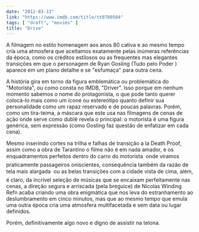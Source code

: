 ```yaml
---
date: "2012-03-13"
link: "https://www.imdb.com/title/tt0780504"
tags: [ "draft", "movies" ]
title: "Drive"
---
```

A filmagem no estilo homenagem aos anos 80 cativa e ao mesmo tempo cria uma atmosfera que aceitamos exatamente pelas inúmeras referências da época, como os créditos estilosos ou as frequentes mas elegantes transições em que o personagem de Ryan Gosling (Tudo pelo Poder ) aparece em um plano detalhe e se "esfumaça" para outra cena.

A história gira em torno da figura emblemática ou problemática do "Motorista", ou como consta no IMDB, "Driver". Isso porque em nenhum momento sabemos o nome do protagonista, o que pode tanto querer colocá-lo mais como um ícone ou estereótipo quanto definir sua personalidade como um rapaz reservado e de poucas palavras. Porém, como um tira-teima, a máscara que este usa nas filmagens de cenas de ação onde serve como dublê revela o principal: o motorista é uma figura genérica, sem expressão (como Gosling faz questão de enfatizar em cada cena).

Mesmo inserindo cortes na trilha e falhas de transição a la Death Proof, assim como a obra de Tarantino o filme não é em nada amador, e os enquadramentos perfeitos dentro do carro do motorista  onde viramos praticamente passageiros oniscientes, consequência também da razão de tela mais alargada  ou as belas transições com a cidade vista de cima, além, é claro, da incrível seleção de músicas que se encaixam perfeitamente nas cenas, a direção segura e arriscada (pela breguice) de Nicolas Winding Refn acaba criando uma obra enigmática que nos leva do estranhamento ao deslumbramento em cinco minutos, mas que ao mesmo tempo que emula uma outra época cria uma atmosfera multifacetada e sem data ou lugar definidos.

Porém, definitivamente algo novo e digno de assistir na telona.

